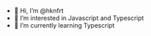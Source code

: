 - 👋 Hi, I’m @hknfrt
- 👀 I’m interested in Javascript and Typescript
- 🌱 I’m currently learning Typescript

<!---
hknfrt/hknfrt is a ✨ special ✨ repository because its `README.md` (this file) appears on your GitHub profile.
You can click the Preview link to take a look at your changes.
--->

